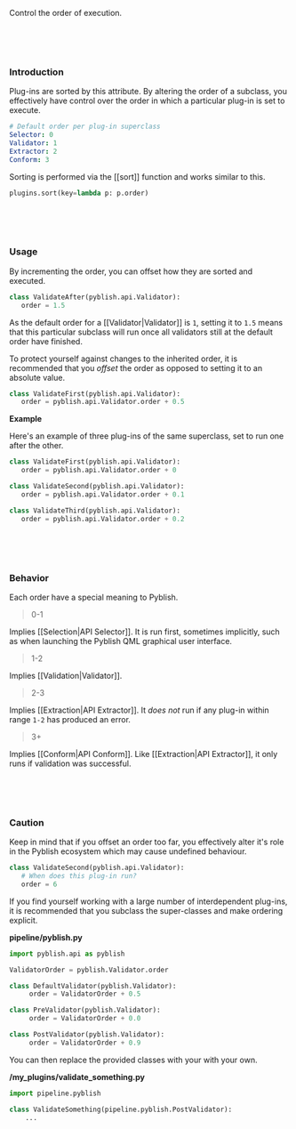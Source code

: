 Control the order of execution.

<br>
<br>
<br>

### Introduction

Plug-ins are sorted by this attribute. By altering the order of a subclass, you effectively have control over the order in which a particular plug-in is set to execute.

```yaml
# Default order per plug-in superclass
Selector: 0
Validator: 1
Extractor: 2
Conform: 3
```

Sorting is performed via the [[sort]] function and works similar to this.

```python
plugins.sort(key=lambda p: p.order)
```

<br>
<br>
<br>

### Usage

By incrementing the order, you can offset how they are sorted and executed.

```python
class ValidateAfter(pyblish.api.Validator):
   order = 1.5
```

As the default order for a [[Validator|Validator]] is `1`, setting it to `1.5` means that this particular subclass will run once all validators still at the default order have finished.

To protect yourself against changes to the inherited order, it is recommended that you *offset* the order as opposed to setting it to an absolute value.

```python
class ValidateFirst(pyblish.api.Validator):
   order = pyblish.api.Validator.order + 0.5
```

**Example**

Here's an example of three plug-ins of the same superclass, set to run one after the other.

```python
class ValidateFirst(pyblish.api.Validator):
   order = pyblish.api.Validator.order + 0

class ValidateSecond(pyblish.api.Validator):
   order = pyblish.api.Validator.order + 0.1

class ValidateThird(pyblish.api.Validator):
   order = pyblish.api.Validator.order + 0.2
```

<br>
<br>
<br>

### Behavior

Each order have a special meaning to Pyblish.

> 0-1

Implies [[Selection|API Selector]]. It is run first, sometimes implicitly, such as when launching the Pyblish QML graphical user interface.

> 1-2

Implies [[Validation|Validator]].

> 2-3

Implies [[Extraction|API Extractor]]. It *does not* run if any plug-in within range `1-2` has produced an error.

> 3+

Implies [[Conform|API Conform]]. Like [[Extraction|API Extractor]], it only runs if validation was successful.

<br>
<br>
<br>

### Caution

Keep in mind that if you offset an order too far, you effectively alter it's role in the Pyblish ecosystem which may cause undefined behaviour.

```python
class ValidateSecond(pyblish.api.Validator):
   # When does this plug-in run?
   order = 6
```

If you find yourself working with a large number of interdependent plug-ins, it is recommended that you subclass the super-classes and make ordering explicit.

**pipeline/pyblish.py**

```python
import pyblish.api as pyblish

ValidatorOrder = pyblish.Validator.order

class DefaultValidator(pyblish.Validator):
     order = ValidatorOrder + 0.5

class PreValidator(pyblish.Validator):
     order = ValidatorOrder + 0.0

class PostValidator(pyblish.Validator):
     order = ValidatorOrder + 0.9
```

You can then replace the provided classes with your with your own.

**/my_plugins/validate_something.py**

```python
import pipeline.pyblish

class ValidateSomething(pipeline.pyblish.PostValidator):
    ...
```
